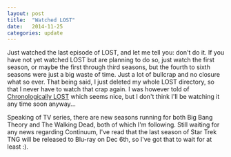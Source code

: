 ```yaml
---
layout: post
title:  "Watched LOST"
date:   2014-11-25
categories: update
---
```

Just watched the last episode of LOST, and let me tell you: don't do it. If you
have not yet watched LOST but are planning to do so, just watch the first
season, or maybe the first through third seasons, but the fourth to sixth seasons
were just a big waste of time. Just a lot of bullcrap and no closure what so ever.
That being said, I just deleted my whole LOST directory, so that I never have to
watch that crap again. I was however told of [Chronologically
LOST](http://www.chronologicallylost.com/2011/02/series.html) which seems nice,
but I don't think I'll be watching it any time soon anyway...

Speaking of TV series, there are new seasons running for both Big Bang Theory and
The Walking Dead, both of which I'm following. Still waiting for any news
regarding Continuum, I've read that the last season of Star Trek TNG will be
released to Blu-ray on Dec 6th, so I've got that to wait for at least :).

